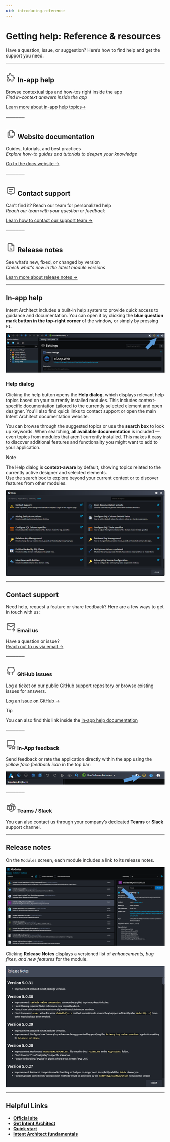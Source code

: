```yaml
---
uid: introducing.reference
---
```


# Getting help: Reference & resources

Have a question, issue, or suggestion? Here’s how to find help and get the support you need.

---

## ![In-app Help icon](images/in-app-g.png) **In-app help**

Browse contextual tips and how-tos right inside the app  
*Find in-context answers inside the app*  

[Learn more about in-app help topics→](#in-app-help)

──────

## ![Docs icon](images/docs-g.png) **Website documentation**

Guides, tutorials, and best practices  
*Explore how-to guides and tutorials to deepen your knowledge*  

[Go to the docs website →](xref:tutorials.fundamentals-landing-page)

──────

## ![Contact icon](images/contact-support-g.png) **Contact support**

Can’t find it? Reach our team for personalized help  
*Reach our team with your question or feedback*  

[Learn how to contact our support team →](#contact-support)

──────

## ![Release Notes icon](images/release-notes-g.png) **Release notes**

See what’s new, fixed, or changed by version  
*Check what's new in the latest module versions*  

[Learn more about release notes →](#release-notes)

---

## In-app help

Intent Architect includes a built-in help system to provide quick access to guidance and documentation.
You can open it by clicking the **blue question mark button in the top-right corner** of the window, or simply by pressing `F1`.

![In-app Help Button](images/in-app-help-button.png)

### Help dialog

Clicking the help button opens the **Help dialog**, which displays relevant help topics based on your currently installed modules. This includes context-specific documentation tailored to the currently selected element and open designer. You'll also find quick links to contact support or open the main Intent Architect documentation website.

You can browse through the suggested topics or use the **search box** to look up keywords. When searching, **all available documentation** is included — even topics from modules that aren’t currently installed. This makes it easy to discover additional features and functionality you might want to add to your application.

> [!NOTE]
> The Help dialog is **context-aware** by default, showing topics related to the currently active designer and selected elements.  
> Use the search box to explore beyond your current context or to discover features from other modules.

![In-app Help Dialog](images/in-app-help-dialog.png)

---

## Contact support

Need help, request a feature or share feedback? Here are a few ways to get in touch with us:

### ![Email](images/email-g.png) **Email us**

Have a question or issue?  
[Reach out to us via email →](mailto:support@intentarchitect.com)

──────

### ![Github](images/github-g.png) **GitHub issues**

Log a ticket on our public GitHub support repository or browse existing issues for answers.

[Log an issue on GitHub →](https://github.com/IntentArchitect/Support)

> [!TIP]
> You can also find this link inside the [in-app help documentation](#in-app-help)

──────

### ![In-app Feedback](images/in-app-feedback.png) **In-App feedback**

Send feedback or rate the application directly within the app using the *yellow face feedback icon* in the top bar:

![In-app Feedback Icon](images/in-app-feedback-icon.png)

──────

### ![Contact icon](images/teams-g.png) **Teams / Slack**

You can also contact us through your company’s dedicated **Teams** or **Slack** support channel.

---

## Release notes

On the `Modules` screen, each module includes a link to its release notes.

![Release Notes link](images/release-notes-module-list.png)

Clicking **Release Notes** displays a versioned list of *enhancements, bug fixes, and new features* for the module.

![Release Notes Details](images/release-notes-module-details.png)

---

## Helpful Links

- **[Official site](https://intentarchitect.com)**  
- **[Get Intent Architect](xref:introducing.get-the-app)**
- **[Quick start](xref:introducing.quickstart)**
- **[Intent Architect fundamentals](xref:tutorials.fundamentals-landing-page)**
